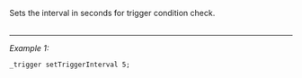 Sets the interval in seconds for trigger condition check.<br><br>


---
*Example 1:*
```sqf
_trigger setTriggerInterval 5;
```